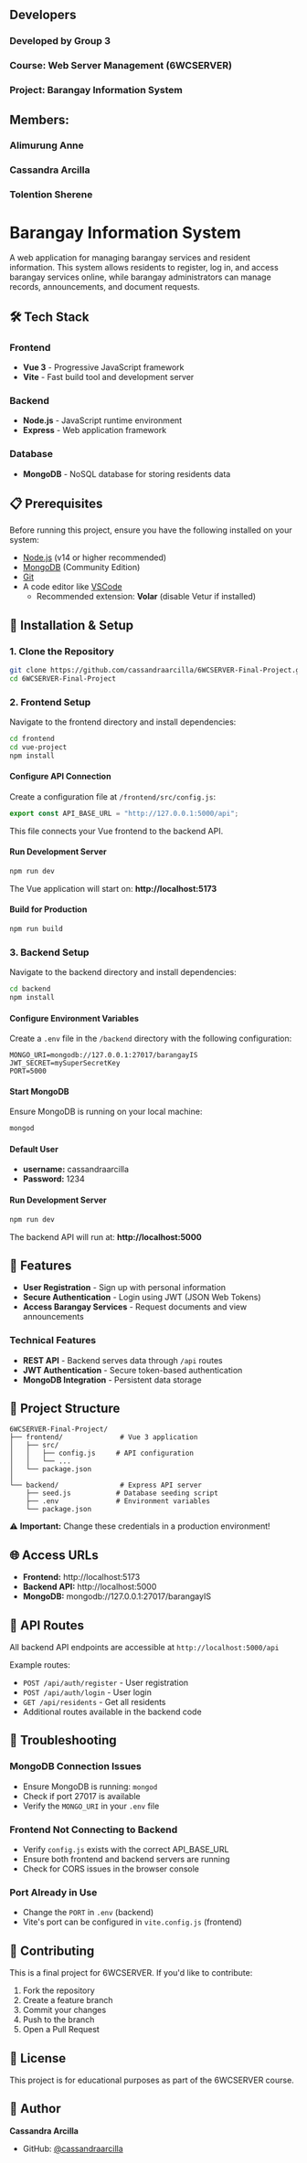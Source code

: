 ## Developers

### Developed by Group 3
### Course: Web Server Management (6WCSERVER)
### Project: Barangay Information System

## Members:

### Alimurung Anne
### Cassandra Arcilla
### Tolention Sherene

# Barangay Information System

A web application for managing barangay services and resident information. This system allows residents to register, log in, and access barangay services online, while barangay administrators can manage records, announcements, and document requests.

## 🛠️ Tech Stack

### Frontend
- **Vue 3** - Progressive JavaScript framework
- **Vite** - Fast build tool and development server

### Backend
- **Node.js** - JavaScript runtime environment
- **Express** - Web application framework

### Database
- **MongoDB** - NoSQL database for storing residents data

## 📋 Prerequisites

Before running this project, ensure you have the following installed on your system:

- [Node.js](https://nodejs.org/) (v14 or higher recommended)
- [MongoDB](https://www.mongodb.com/try/download/community) (Community Edition)
- [Git](https://git-scm.com/)
- A code editor like [VSCode](https://code.visualstudio.com/)
  - Recommended extension: **Volar** (disable Vetur if installed)

## 🚀 Installation & Setup

### 1. Clone the Repository

```bash
git clone https://github.com/cassandraarcilla/6WCSERVER-Final-Project.git
cd 6WCSERVER-Final-Project
```

### 2. Frontend Setup

Navigate to the frontend directory and install dependencies:

```bash
cd frontend 
cd vue-project
npm install
```

#### Configure API Connection

Create a configuration file at `/frontend/src/config.js`:

```javascript
export const API_BASE_URL = "http://127.0.0.1:5000/api";
```

This file connects your Vue frontend to the backend API.

#### Run Development Server

```bash
npm run dev
```

The Vue application will start on:
**http://localhost:5173**

#### Build for Production

```bash
npm run build
```

### 3. Backend Setup

Navigate to the backend directory and install dependencies:

```bash
cd backend
npm install
```

#### Configure Environment Variables

Create a `.env` file in the `/backend` directory with the following configuration:

```env
MONGO_URI=mongodb://127.0.0.1:27017/barangayIS
JWT_SECRET=mySuperSecretKey
PORT=5000
```

#### Start MongoDB

Ensure MongoDB is running on your local machine:

```bash
mongod
```

#### Default User
- **username:** cassandraarcilla
- **Password:** 1234

#### Run Development Server

```bash
npm run dev
```

The backend API will run at:
**http://localhost:5000**

## 🎯 Features

- **User Registration** - Sign up with personal information
- **Secure Authentication** - Login using JWT (JSON Web Tokens)
- **Access Barangay Services** - Request documents and view announcements

### Technical Features
- **REST API** - Backend serves data through `/api` routes
- **JWT Authentication** - Secure token-based authentication
- **MongoDB Integration** - Persistent data storage

## 📁 Project Structure

```
6WCSERVER-Final-Project/
├── frontend/              # Vue 3 application
│   ├── src/
│   │   ├── config.js     # API configuration
│   │   └── ...
│   └── package.json
│
└── backend/               # Express API server
    ├── seed.js           # Database seeding script
    ├── .env              # Environment variables
    └── package.json
```

⚠️ **Important:** Change these credentials in a production environment!

## 🌐 Access URLs

- **Frontend:** http://localhost:5173
- **Backend API:** http://localhost:5000
- **MongoDB:** mongodb://127.0.0.1:27017/barangayIS

## 📝 API Routes

All backend API endpoints are accessible at `http://localhost:5000/api`

Example routes:
- `POST /api/auth/register` - User registration
- `POST /api/auth/login` - User login
- `GET /api/residents` - Get all residents 
- Additional routes available in the backend code

## 🐛 Troubleshooting

### MongoDB Connection Issues
- Ensure MongoDB is running: `mongod`
- Check if port 27017 is available
- Verify the `MONGO_URI` in your `.env` file

### Frontend Not Connecting to Backend
- Verify `config.js` exists with the correct API_BASE_URL
- Ensure both frontend and backend servers are running
- Check for CORS issues in the browser console

### Port Already in Use
- Change the `PORT` in `.env` (backend)
- Vite's port can be configured in `vite.config.js` (frontend)

## 👥 Contributing

This is a final project for 6WCSERVER. If you'd like to contribute:

1. Fork the repository
2. Create a feature branch
3. Commit your changes
4. Push to the branch
5. Open a Pull Request

## 📄 License

This project is for educational purposes as part of the 6WCSERVER course.

## 👤 Author

**Cassandra Arcilla**
- GitHub: [@cassandraarcilla](https://github.com/cassandraarcilla)
